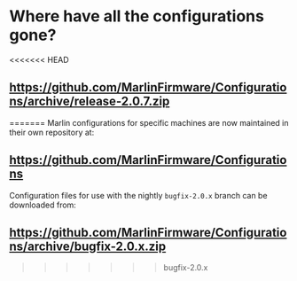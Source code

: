 # Where have all the configurations gone?

<<<<<<< HEAD
## https://github.com/MarlinFirmware/Configurations/archive/release-2.0.7.zip
=======
Marlin configurations for specific machines are now maintained in their own repository at:

## https://github.com/MarlinFirmware/Configurations

Configuration files for use with the nightly `bugfix-2.0.x` branch can be downloaded from:

## https://github.com/MarlinFirmware/Configurations/archive/bugfix-2.0.x.zip
>>>>>>> bugfix-2.0.x
